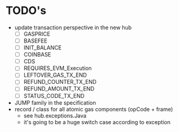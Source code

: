 # TODO's

- update transaction perspective in the new hub
    - [ ] GASPRICE
    - [ ] BASEFEE
    - [ ] INIT_BALANCE
    - [ ] COINBASE
    - [ ] CDS
    - [ ] REQUIRES_EVM_Execution
    - [ ] LEFTOVER_GAS_TX_END
    - [ ] REFUND_COUNTER_TX_END
    - [ ] REFUND_AMOUNT_TX_END
    - [ ] STATUS_CODE_TX_END
- JUMP family in the specification
- record / class for all atomic gas components (opCode + frame)
    - see hub.exceptions.Java
    - it's going to be a huge switch case according to exception
